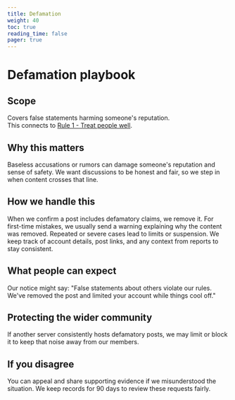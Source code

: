```yaml
---
title: Defamation
weight: 40
toc: true
reading_time: false
pager: true
---
```


# Defamation playbook

## Scope
Covers false statements harming someone's reputation.  
This connects to [Rule 1 - Treat people well](/docs/policies/rules/01_treat-people-well/).

## Why this matters
Baseless accusations or rumors can damage someone's reputation and sense of safety. We want discussions to be honest and fair, so we step in when content crosses that line.

## How we handle this
When we confirm a post includes defamatory claims, we remove it. For first-time mistakes, we usually send a warning explaining why the content was removed. Repeated or severe cases lead to limits or suspension. We keep track of account details, post links, and any context from reports to stay consistent.

## What people can expect
Our notice might say: "False statements about others violate our rules. We've removed the post and limited your account while things cool off."

## Protecting the wider community
If another server consistently hosts defamatory posts, we may limit or block it to keep that noise away from our members.

## If you disagree
You can appeal and share supporting evidence if we misunderstood the situation. We keep records for 90 days to review these requests fairly.
